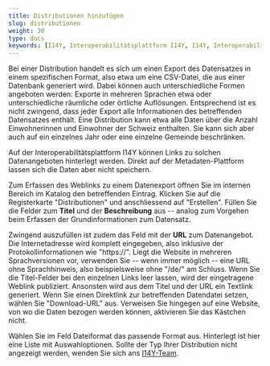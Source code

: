```yaml
---
title: Distributionen hinzufügen
slug: distributionen
weight: 30
type: docs
keywords: [I14Y, Interoperabilitätsplattform I14Y, I14Y, Interoperabilität, Datensatz, Dataset, Erfassen, Erfassung, Inventar, Katalog, Distribution, File, Datei]
---
```


Bei einer Distribution handelt es sich um einen Export des Datensatzes in einem spezifischen Format, also etwa um eine CSV-Datei, die aus einer Datenbank generiert wird. Dabei können auch unterschiedliche Formen angeboten werden: Exporte in mehreren Sprachen etwa oder unterschiedliche räumliche oder örtliche Auflösungen. Entsprechend ist es nicht zwingend, dass jeder Export alle Informationen des betreffenden Datensatzes enthält. Eine Distribution kann etwa alle Daten über die Anzahl Einwohnerinnen und Einwohner der Schweiz enthalten. Sie kann sich aber auch auf ein einzelnes Jahr oder eine einzelne Gemeinde beschränken. 

Auf der Interoperabilitätsplattform I14Y können Links zu solchen Datenangeboten hinterlegt werden. Direkt auf der Metadaten-Plattform lassen sich die Daten aber nicht speichern. 

Zum Erfassen des Weblinks zu einem Datenexport öffnen Sie im internen Bereich im Katalog den betreffenden Eintrag. Klicken Sie auf die Registerkarte "Distributionen" und anschliessend auf "Erstellen". Füllen Sie die Felder zum __Titel__ und der __Beschreibung__ aus -- analog zum Vorgehen beim Erfassen der Grundinformationen zum Datensatz. 

Zwingend auszufüllen ist zudem das Feld mit der __URL__ zum Datenangebot. Die Internetadresse wird komplett eingegeben, also inklusive der Protokollinformationen wie "https://". Liegt die Website in mehreren Sprachversionen vor, verwenden Sie -- wenn immer möglich -- eine URL ohne Sprachhinweis, also beispielsweise ohne "/de/" am Schluss. Wenn Sie die Titel-Felder bei den einzelnen Links leer lassen, wird der eingetragene Weblink publiziert. Ansonsten wird aus dem Titel und der URL ein Textlink generiert. Wenn Sie einen Direktlink zur betreffenden Datendatei setzen, wählen Sie "Download-URL" aus. Verweisen Sie hingegen auf eine Website, von wo die Daten bezogen werden können, aktivieren Sie das Kästchen nicht.

Wählen Sie im Feld Dateiformat das passende Format aus. Hinterlegt ist hier eine Liste mit Auswahloptionen. Sollte der Typ Ihrer Distribution nicht angezeigt werden, wenden Sie sich ans [I14Y-Team](mailto:i14y@bfs.admin.ch). 